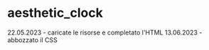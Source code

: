 # aesthetic_clock
22.05.2023 - caricate le risorse e completato l'HTML
13.06.2023 - abbozzato il CSS
